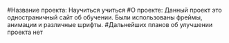#Название проекта: Научиться учиться
#О проекте: Данный проект это одностраничный сайт об обучении. Были использованы фреймы, анимации и различные шрифты.
#Дальнейших планов об улучшении проекта нет